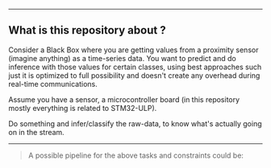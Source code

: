 ----------------------------
What is this repository about ?
---------------------------

Consider a Black Box where you are getting values from a proximity sensor (imagine anything) as a time-series data. You want to predict and do inference with those values for certain classes, using best approaches such just it is optimized to full possibility and doesn't create any overhead during real-time communications.

Assume you have a sensor, a microcontroller board (in this repository mostly everything is related to STM32-ULP).

Do something and infer/classify the raw-data, to know what's actually going on in the stream.

---------------------------

> A possible pipeline for the above tasks and constraints could be: